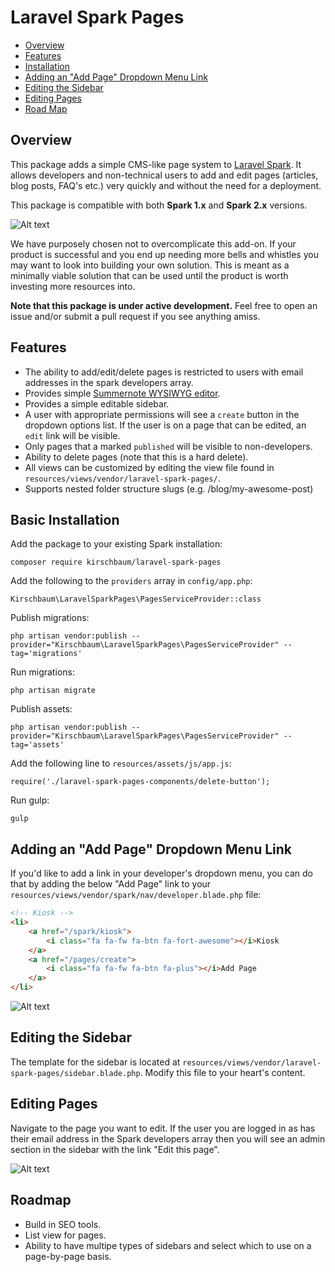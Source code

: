 # Laravel Spark Pages

  * [Overview](#overview)
  * [Features](#overview)
  * [Installation](#installing)
  * [Adding an "Add Page" Dropdown Menu Link](#dropdown)
  * [Editing the Sidebar](#sidebar)
  * [Editing Pages](#editing)
  * [Road Map](#roadmap)

<a name=overview></a>
## Overview

This package adds a simple CMS-like page system to [Laravel Spark](https://spark.laravel.com/ "Laravel Spark"). It allows developers and non-technical users to add and edit pages (articles, blog posts, FAQ's etc.) very quickly and without the need for a deployment.

This package is compatible with both **Spark 1.x** and  **Spark 2.x** versions.

![Alt text](https://www.dropbox.com/s/5z0xr3hotkd9xt5/laravel-spark-pages.png?raw=1)

We have purposely chosen not to overcomplicate this add-on. If your product is successful and you end up needing more bells and whistles you may want to look into building your own solution. This is meant as a minimally viable solution that can be used until the product is worth investing more resources into.

**Note that this package is under active development.** Feel free to open an issue and/or submit a pull request if you see anything amiss.

<a name=features></a>
## Features

* The ability to add/edit/delete pages is restricted to users with email addresses in the spark developers array.
* Provides simple [Summernote WYSIWYG editor](http://summernote.org/ "Summernote WYSIWYG editor").
* Provides a simple editable sidebar.
* A user with appropriate permissions will see a `create` button in the dropdown options list. If the user is on a page that can be edited, an `edit` link will be visible.
* Only pages that a marked `published` will be visible to non-developers.
* Ability to delete pages (note that this is a hard delete).
* All views can be customized by editing the view file found in `resources/views/vendor/laravel-spark-pages/`.
* Supports nested folder structure slugs (e.g. /blog/my-awesome-post)

<a name=installing></a>
## Basic Installation

Add the package to your existing Spark installation:

```
composer require kirschbaum/laravel-spark-pages
```

Add the following to the `providers` array in `config/app.php`:

```
Kirschbaum\LaravelSparkPages\PagesServiceProvider::class
```

Publish migrations:

```
php artisan vendor:publish --provider="Kirschbaum\LaravelSparkPages\PagesServiceProvider" --tag='migrations'
```

Run migrations:

```
php artisan migrate
```

Publish assets:

```
php artisan vendor:publish --provider="Kirschbaum\LaravelSparkPages\PagesServiceProvider" --tag='assets'
```

Add the following line to `resources/assets/js/app.js`:

```
require('./laravel-spark-pages-components/delete-button');
```

Run gulp:

```
gulp
```

<a name=dropdown></a>
## Adding an "Add Page" Dropdown Menu Link

If you'd like to add a link in your developer's dropdown menu, you can do that by adding the below "Add Page" link to your
`resources/views/vendor/spark/nav/developer.blade.php` file:

```html
<!-- Kiosk -->
<li>
    <a href="/spark/kiosk">
        <i class="fa fa-fw fa-btn fa-fort-awesome"></i>Kiosk
    </a>
    <a href="/pages/create">
        <i class="fa fa-fw fa-btn fa-plus"></i>Add Page
    </a>
</li>
```
![Alt text](https://www.dropbox.com/s/hhlf8bsnld1t2xl/Screenshot%202016-09-18%2013.00.59.png?raw=1)

<a name=sidebar></a>
## Editing the Sidebar

The template for the sidebar is located at `resources/views/vendor/laravel-spark-pages/sidebar.blade.php`. Modify this file to your heart's content. 

<a name=editing></a>
## Editing Pages

Navigate to the page you want to edit. If the user you are logged in as has their email address in the Spark developers array then you will see an admin section in the sidebar with the link "Edit this page".

![Alt text](https://www.dropbox.com/s/g6cgmvl5u6ulxkw/Screenshot%202016-09-18%2013.04.27.png?raw=1)

<a name=roadmap></a>
## Roadmap
* Build in SEO tools.
* List view for pages.
* Ability to have multipe types of sidebars and select which to use on a page-by-page basis.
